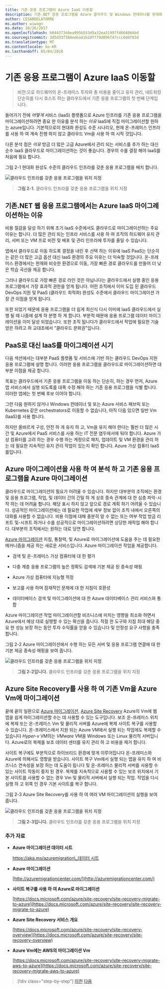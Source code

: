 ```yaml
---
title: 기존 응용 프로그램이 Azure IaaS 이동할
description: 기존.NET 응용 프로그램을 Azure 클라우드 및 Windows 컨테이너를 현대화 합니다.
author: CESARDELATORRE
ms.author: wiwagn
ms.date: 10/26/2017
ms.openlocfilehash: b844373d4ea995b553d9a32ea51997fd664064bd
ms.sourcegitcommit: 3d5d33f384eeba41b2dff79d096f47ccc8d8f03d
ms.translationtype: MT
ms.contentlocale: ko-KR
ms.lasthandoff: 05/04/2018
---
```

# <a name="lift-and-shift-existing-apps-azure-iaas"></a>기존 응용 프로그램이 Azure IaaS 이동할

> 비전:으로 하드웨어의 온-프레미스 투자와 총 비용을 줄이고 유지 관리, 네트워킹 단순히를 다시 호스트 하는 클라우드에서 기존 응용 프로그램의 첫 번째 단계입니다.

들어가기 전에 *어떻게* 서비스 (IaaS) 플랫폼으로 Azure 인프라를 기존 응용 프로그램을 마이그레이션하려면 중요 한 이유를 분석 하는 *이유* IaaS에 직접 마이그레이션할 원하는 azure입니다. 기본적으로이 현대화 완성도 수준 시나리오, 현재 온-프레미스 인프라를 사용 하 여 계속 진행 하지 않고 클라우드 Vm을 사용 하 여 시작 것입니다.

다른 분석 점은 *이유* 방금 더 많은 고급 Azure에서 관리 되는 서비스를 추가 하는 대신 순수 IaaS 클라우드로 마이그레이션하는 것이 좋습니다. 경우의 수를 결정 해야 IaaS를 처음에 필요 합니다.

그림 2-1 현대화 완성도 수준의 클라우드 인프라를 갖춘 응용 프로그램을 배치 합니다.

![클라우드 인프라를 갖춘 응용 프로그램을 위치 지정](./media/image2-1.png)

> **그림 2-1.** 클라우드 인프라를 갖춘 응용 프로그램을 위치 지정

## <a name="why-migrate-existing-net-web-applications-to-azure-iaas"></a>기존.NET 웹 응용 프로그램에서는 Azure IaaS 마이그레이션하는 이유

비용 절감을 달성 하기 위해 초기 IaaS 수준에서도 클라우드로 마이그레이션하는 주요 이유는 합니다. 더 많은 관리 되는 인프라 서비스를 사용 하 여 조직의 하드웨어 유지 관리, 서버 또는 VM 프로 비전 및 배포 및 관리 인프라에 투자를 줄일 수 있습니다.

앱에서 클라우드로 이동 하도록 결정을 내린 후 선택 하는 이유에 IaaS PaaS는 단순히는 같은 더 많은 고급 옵션 대신 IaaS 환경의 주요 이유는 더 익숙할 것입니다. 온-프레미스 환경에서는 현재와 비슷한 환경으로 이동, 가장 빠른 경로 클라우드를 만들어 더 낮은 학습 곡선을 제공 합니다.

그러나 클라우드로 가장 빠른 경로 라인 것은 아닙니다는 클라우드에서 실행 중인 응용 프로그램에서 가장 효과적 권한을 얻게 됩니다. 어떤 조직에서 이미 도입 된 클라우드 DevOps 지원 및 PaaS (클라우드 최적화) 완성도 수준에서 클라우드 마이그레이션 가장 큰 이점을 얻게 됩니다.

또한 되었기 때문에 응용 프로그램을 더 쉽게 최신식 다시 이미에 IaaS 클라우드에서 실행 될 때 나중에 설계 하 분명 하 게 합니다. 부분적 때문에 응용 프로그램 데이터 마이그레이션을 이미 달성 되었습니다. 또한 조직 됩니다가 클라우드에서 작업에 필요한 기술 얻은 하려고 하 교대조에서 "클라우드 문화권"입니다.

## <a name="when-to-migrate-to-iaas-instead-of-to-paas"></a>PaaS로 대신 IaaS를 마이그레이션 시기

다음 섹션에서는 대부분 PaaS 플랫폼 및 서비스에 기반 하는 클라우드 DevOps 지원 응용 프로그램에 설명 합니다. 이러한 응용 프로그램을 클라우드로 마이그레이션하면 대부분 이점을 제공 합니다.

목표는 클라우드에서 기존 응용 프로그램을 이동 하는 단순히, 하는 경우 먼저, Azure 앱 서비스에서 실행 되도록를 대폭 수정 해야 하는 기존 응용 프로그램을 식별 합니다. 이러한 앱에는 첫 번째 후보 이어야 합니다.

그런 다음 원하지 않거나 Windows 컨테이너 및 또는 Azure 서비스 패브릭 또는 Kubernetes 같은 orchestrators로 이동할 수 없습니다, 아직 다음 있으면 일반 Vm (IaaS)를 사용 합니다.

하지만 올바르게 구성, 안전 하 게 유지 하 고, Vm을 유지 해야 한다는 훨씬 더 많은 시간 및 Azure에서 PaaS 서비스를 사용 하는 IT 전문 염두에서에 둬야 합니다. Azure 가상 컴퓨터를 고려 하는 경우 수행 하는 계정으로 패치, 업데이트 및 VM 환경을 관리 하는 데 필요한 지속적인 유지 관리 작업이 있는지 확인 합니다. Azure 가상 컴퓨터 IaaS를입니다.

## <a name="use-azure-migrate-to-analyze-and-migrate-your-existing-applications-to-azure"></a>Azure 마이그레이션을 사용 하 여 분석 하 고 기존 응용 프로그램을 Azure 마이그레이션

클라우드로 마이그레이션의 필요가 어려울 수 있습니다. 하지만 대부분의 조직에는 환경 및 응용 프로그램, 작업, 및 데이터 간의 긴밀 하 게 상호 종속 관계에 대 한 심층 파악-시작 하는 데 어려움 합니다. 해당 표시 하지 않고 앞으로 경로 계획 하기 어려울 수 있습니다. 성공적인 마이그레이션에는 데 필요한 작업에 세부 정보 없이 조직 내에서 오른쪽의 대화를 사용할 수 없습니다. 비용 이점에 대해 충분히 알 수 없는 또는 여부 작업 방금 리프트 및-시프트 하거나 수를 성공적으로 마이그레이션하려면 상당한 재작업 해야 합니다. 대부분의 조직에서는 원하는 대로 당연 합니다.

[Azure 마이그레이션](https://aka.ms/azuremigrate) 지침, 통찰력, 및 Azure로 마이그레이션에 도움을 주는 데 필요한 메커니즘을 제공 하는 새로운 서비스입니다. Azure 마이그레이션 작업을 제공합니다.

- 검색 및 온-프레미스 가상 컴퓨터에 대 한 평가

- 다중 계층 응용 프로그램의 높은 정확도 검색에 기본 제공 된 종속성 매핑

- Azure 가상 컴퓨터에 지능형 적정

- 보고를 사용 하며 잠재적인 문제에 대 한 지침이 호환성

- 데이터베이스 검색 및 마이그레이션에 대 한 Azure 데이터베이스 관리 서비스와 통합

Azure 마이그레이션 작업 마이그레이션할 비즈니스에 미치는 영향을 최소화 하면서 Azure에서 예상 대로 실행할 수 있는 확신을 줍니다. 적절 한 도구와 지침 최대 해당 중요 한 성능 보장 하는 동안 투자 수익률을 얻을 수 있습니다 및 안정성 요구 사항을 충족 합니다.

그림 2-2 Azure 마이그레이션에서 수행 하는 모든 서버 및 응용 프로그램 연결에 대 한 기본 제공 종속성 매핑을 보여 줍니다.

![클라우드 인프라를 갖춘 응용 프로그램을 위치 지정](./media/image2-2.png)

> **그림 2-2입니다.** 클라우드 인프라를 갖춘 응용 프로그램을 위치 지정

## <a name="use-azure-site-recovery-to-migrate-your-existing-vms-to-azure-vms"></a>Azure Site Recovery를 사용 하 여 기존 Vm을 Azure Vm에 마이그레이션

끝에 끝의 일환으로 [Azure 마이그레이션](https://aka.ms/azuremigrate), [Azure Site Recovery](https://docs.microsoft.com/azure/site-recovery/site-recovery-overview) Azure의 Vm에 웹 앱을 쉽게 마이그레이션할 수는 데 사용할 수 있는 도구입니다. 보조 온-프레미스 위치에 복제 또는 온-프레미스 Vm 및 물리적 서버를 Azure에 복제 사이트 복구를 사용할 수 있습니다. 온-프레미스에서 지원 되는 Azure VM에서 실행 되는 작업에도 복제할 수 있습니다 *Hyper-v* VM의는 *VMware* VM을 Windows 또는 Linux 물리적 서버입니다. Azure로의 복제를 보조 데이터 센터를 유지 관리 하 고 비용을 제거 합니다.

사이트 복구에도 부분적으로 하이브리드 환경에 맞게 이루어집니다 온-프레미스와 Azure에 의해서도 영향을 받습니다. 사이트 복구 Vm에서 실행 되는 앱을 유지 하 여 비즈니스 연속성을 보장 하는 데 도움이 됩니다 및 온-프레미스 물리적 서버를 사용할 수 있는 사이트 작동이 중지 된 경우. 복제를 지속적으로 사용할 수 있는 보조 위치에서 기본 사이트를 사용할 수 없는 경우 Vm 및 물리적 서버에서 실행 되는 작업. 작업을 다시 실행 하 고 위쪽 인 경우 기본 사이트를 복구 합니다.

그림 2-3 Azure Site Recovery를 사용 하 여 여러 VM 마이그레이션의 실행을 보여 줍니다.

![클라우드 인프라를 갖춘 응용 프로그램을 위치 지정](./media/image2-3.png)

> **그림 2-3입니다.** 클라우드 인프라를 갖춘 응용 프로그램을 위치 지정

### <a name="additional-resources"></a>추가 자료

- **Azure 마이그레이션 데이터 시트**

    [https://aka.ms/azuremigration\_데이터 시트](https://aka.ms/azuremigration\_datasheet)

- **Azure 마이그레이션**

    [http://azuremigrationcenter.com/](http://azuremigrationcenter.com/)

- **사이트 복구를 사용 하 여 Azure로 마이그레이션**

    [https://docs.microsoft.com/azure/site-recovery/site-recovery-migrate-to-azure](https://docs.microsoft.com/azure/site-recovery/site-recovery-migrate-to-azure)

- **Azure Site Recovery 서비스 개요**

    [https://docs.microsoft.com/azure/site-recovery/site-recovery-overview](https://docs.microsoft.com/azure/site-recovery/site-recovery-overview)

- **Azure Vm에는 AWS의 마이그레이션 Vm**

    [https://docs.microsoft.com/azure/site-recovery/site-recovery-migrate-aws-to-azure](https://docs.microsoft.com/azure/site-recovery/site-recovery-migrate-aws-to-azure)

>[!div class="step-by-step"]
[이전](index.md)
[다음](migrate-your-relational-databases-to-azure.md)
